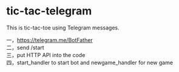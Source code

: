 # tic-tac-telegram

This is tic-tac-toe using Telegram messages.

一，https://telegram.me/BotFather<br />
二，send /start<br />
三，put HTTP API into the code<br />
四，start_handler to start bot and newgame_handler for new game
